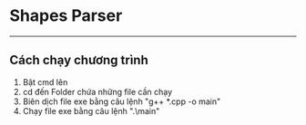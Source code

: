 # Shapes Parser
------------------------
## Cách chạy chương trình 
1. Bật cmd lên
2. cd đến Folder chứa những file cần chạy
3. Biên dịch file exe bằng câu lệnh "g++ *.cpp -o main"
4. Chạy file exe bằng câu lệnh ".\main"
